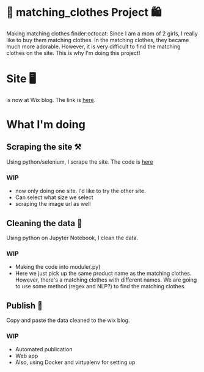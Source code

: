 # :womans_hat: matching_clothes Project :shopping:
Making matching clothes finder:octocat:
Since I am a mom of 2 girls, I really like to buy them matching clothes.
In the matching clothes, they became much more adorable.
However, it is very difficult to find the matching clothes on the site.
This is why I'm doing this project!

# Site :desktop_computer:
is now at Wix blog. The link is [here](https://xo20e9.wixsite.com/website).

# What I'm doing
## Scraping the site :hammer_and_pick:	
Using python/selenium, I scrape the site. The code is [here](https://github.com/tomokr/matching_clothes/blob/main/target.py)

### WIP
- now only doing one site. I'd like to try the other site.
- Can select what size we select
- scraping the image url as well

## Cleaning the data :broom:
Using python on Jupyter Notebook, I clean the data.
### WIP
- Making the code into module(.py)
- Here we just pick up the same product name as the matching clothes.
However, there's a matching clothes with different names. We are going to use some method (regex and NLP?) to find the matching clothes.

## Publish :compass:
Copy and paste the data cleaned to the wix blog.
### WIP
- Automated publication
- Web app
- Also, using Docker and virtualenv for setting up
